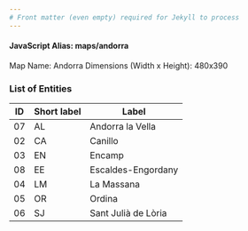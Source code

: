 ```yaml
---
# Front matter (even empty) required for Jekyll to process
---
```


#### JavaScript Alias: maps/andorra

Map Name: Andorra
Dimensions (Width x Height): 480x390

### List of Entities

| ID  | Short label | Label               |
| --- | ----------- | ------------------- |
| 07  | AL          | Andorra la Vella    |
| 02  | CA          | Canillo             |
| 03  | EN          | Encamp              |
| 08  | EE          | Escaldes-Engordany  |
| 04  | LM          | La Massana          |
| 05  | OR          | Ordina              |
| 06  | SJ          | Sant Julià de Lòria |
